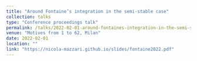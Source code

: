 ```yaml
---
title: "Around Fontaine’s integration in the semi-stable case"
collection: talks
type: "Conference proceedings talk"
permalink: /talks/2022-02-01-around-fontaines-integration-in-the-semi-stable-case
venue: "Motives from 1 to 62, Milan"
date: 2022-02-01
location: ""
link: "https://nicola-mazzari.github.io/slides/fontaine2022.pdf"
---
```

